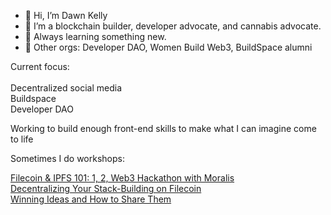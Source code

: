 - 👋 Hi, I’m Dawn Kelly
- 👀 I’m a blockchain builder, developer advocate, and cannabis advocate.
- 🌱 Always learning something new.  
- 💞️ Other orgs: Developer DAO, Women Build Web3, BuildSpace alumni

Current focus: 
<br><br>
Decentralized social media<br>
Buildspace<br>
Developer DAO<br>

Working to build enough front-end skills to make what I can imagine come to life<br>


Sometimes I do workshops:<br>

[Filecoin & IPFS 101: 1, 2, Web3 Hackathon with Moralis](https://www.youtube.com/watch?v=aTyP_gZkQy0)
<br>
[Decentralizing Your Stack-Building on Filecoin](https://www.youtube.com/watch?v=RSq3UUpDGgg)
<br>
[Winning Ideas and How to Share Them](https://www.youtube.com/watch?v=O7j_MpQ3ZlE&t=891s)
<br>


    
  

<!---
dawnkelly09/dawnkelly09 is a ✨ special ✨ repository because its `README.md` (this file) appears on your GitHub profile.
You can click the Preview link to take a look at your changes.
--->
